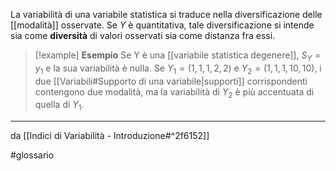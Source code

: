 La variabilità di una variabile statistica si traduce nella diversificazione delle [[modalità]] osservate. Se $Y$ è quantitativa, tale diversificazione si intende sia come **diversità** di valori osservati sia come distanza fra essi.

>[!example] **Esempio**
>Se Y è una [[variabile statistica degenere]], $S_Y = {y_1}$ e la sua variabilità è nulla. Se $Y_1 = (1, 1, 1, 2, 2)$ e $Y_2 = (1, 1, 1, 10, 10)$, i due [[Variabili#Supporto di una variabile|supporti]] corrispondenti contengono due modalità, ma la variabilità di $Y_2$ è più accentuata di quella di $Y_1$.

***
da [[Indici di Variabilità - Introduzione#^2f6152]]

#glossario 